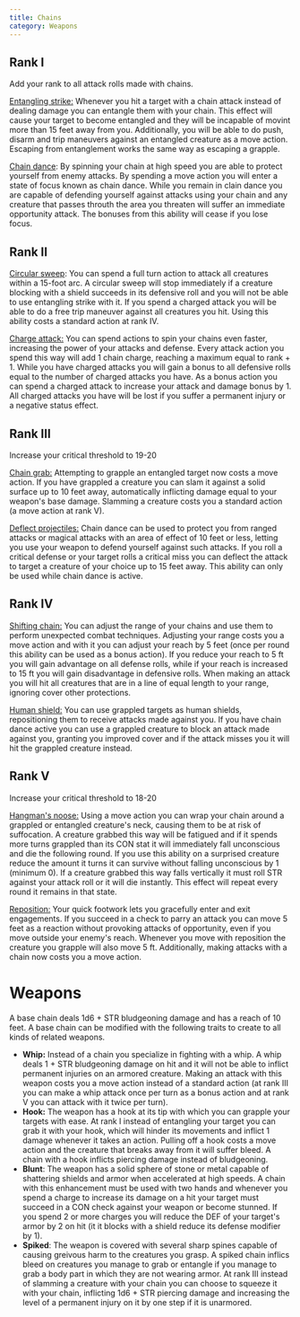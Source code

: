 ```yaml
---
title: Chains
category: Weapons
---
```


## Rank I

Add your rank to all attack rolls made with chains.

<u>Entangling strike:</u> Whenever you hit a target with a chain attack instead of dealing damage you can entangle them with your chain. This effect will cause your target to become entangled and they will be incapable of movint more than 15 feet away from you. Additionally, you will be able to do push, disarm and trip maneuvers against an entangled creature as a move action. Escaping from entanglement works the same way as escaping a grapple.

<u>Chain dance</u>: By spinning your chain at high speed you are able to protect yourself from enemy attacks. By spending a move action you will enter a state of focus known as chain dance. While you remain in clain dance you are capable of defending yourself against attacks using your chain and any creature that passes throuth the area you threaten will suffer an immediate opportunity attack. The bonuses from this ability will cease if you lose focus.

## Rank II

<u>Circular sweep</u>: You can spend a full turn action to attack all creatures within a 15-foot arc. A circular sweep will stop immediately if a creature blocking with a shield succeeds in its defensive roll and you will not be able to use entangling strike with it. If you spend a charged attack you will be able to do a free trip maneuver against all creatures you hit. Using this ability costs a standard action at rank IV.

<u>Charge attack:</u> You can spend actions to spin your chains even faster, increasing the power of your attacks and defense. Every attack action you spend this way will add 1 chain charge, reaching a maximum equal to rank + 1. While you have charged attacks you will gain a bonus to all defensive rolls equal to the number of charged attacks you have. As a bonus action you can spend a charged attack to increase your attack and damage bonus by 1. All charged attacks you have will be lost if you suffer a permanent injury or a negative status effect.

## Rank III 

Increase your critical threshold to 19-20

<u>Chain grab:</u> Attempting to grapple an entangled target now costs a move action. If you have grappled a creature you can slam it against a solid surface up to 10 feet away, automatically inflicting damage equal to your weapon's base damage. Slamming a creature costs you a standard action (a move action at rank V).

<u>Deflect projectiles:</u> Chain dance can be used to protect you from ranged attacks or magical attacks with an area of effect of 10 feet or less, letting you use your weapon to defend yourself against such attacks. If you roll a critical defense or your target rolls a critical miss you can deflect the attack to target a creature of your choice up to 15 feet away. This ability can only be used while chain dance is active.

## Rank IV 

<u>Shifting chain:</u> You can adjust the range of your chains and use them to perform unexpected combat techniques. Adjusting your range costs you a move action and with it you can adjust your reach by 5 feet (once per round this ability can be used as a bonus action). If you reduce your reach to 5 ft you will gain advantage on all defense rolls, while if your reach is increased to 15 ft you will gain disadvantage in defensive rolls. When making an attack you will hit all creatures that are in a line of equal length to your range, ignoring cover other protections.

<u>Human shield:</u> You can use grappled targets as human shields, repositioning them to receive attacks made against you. If you have chain dance active you can use a grappled creature to block an attack made against you, granting you improved cover and if the attack misses you it will hit the grappled creature instead.

## Rank V

Increase your critical threshold to 18-20

<u>Hangman's noose:</u> Using a move action you can wrap your chain around a grappled or entangled creature's neck, causing them to be at risk of suffocation. A creature grabbed this way will be fatigued and if it spends more turns grappled than its CON stat it will immediately fall unconscious and die the following round. If you use this ability on a surprised creature reduce the amount it turns it can survive without falling unconscious by 1 (minimum 0). If a creature grabbed this way falls vertically it must roll STR against your attack roll or it will die instantly. This effect will repeat every round it remains in that state.

<u>Reposition:</u> Your quick footwork lets you gracefully enter and exit engagements. If you succeed in a check to parry an attack you can move 5 feet as a reaction without provoking attacks of opportunity, even if you move outside your enemy's reach. Whenever you move with reposition the creature you grapple will also move 5 ft. Additionally, making attacks with a chain now costs you a move action.

# Weapons

A base chain deals 1d6 + STR bludgeoning damage and has a reach of 10 feet. A base chain can be modified with the following traits to create to all kinds of related weapons.

- **Whip:** Instead of a chain you specialize in fighting with a whip. A whip deals 1 + STR bludgeoning damage on hit and it will not be able to inflict permanent injuries on an armored creature. Making an attack with this weapon costs you a move action instead of a standard action (at rank III you can make a whip attack once per turn as a bonus action and at rank V you can attack with it twice per turn).
- **Hook:** The weapon has a hook at its tip with which you can grapple your targets with ease. At rank I instead of entangling your target you can grab it with your hook, which will hinder its movements and inflict 1 damage whenever it takes an action. Pulling off a hook costs a move action and the creature that breaks away from it will suffer bleed. A chain with a hook inflicts piercing damage instead of bludgeoning.
- **Blunt**: The weapon has a solid sphere of stone or metal capable of shattering shields and armor when accelerated at high speeds. A chain with this enhancement must be used with two hands and whenever you spend a charge to increase its damage on a hit your target must succeed in a CON check against your weapon or become stunned. If you spend 2 or more charges you will reduce the DEF of your target's armor by 2 on hit (it it blocks with a shield reduce its defense modifier by 1).
- **Spiked**: The weapon is covered with several sharp spines capable of causing greivous harm to the creatures you grasp. A spiked chain inflics bleed on creatures you manage to grab or entangle if you manage to grab a body part in which they are not wearing armor. At rank III instead of slamming a creature with your chain you can choose to squeeze it with your chain, inflicting 1d6 + STR piercing damage and increasing the level of a permanent injury on it by one step if it is unarmored.